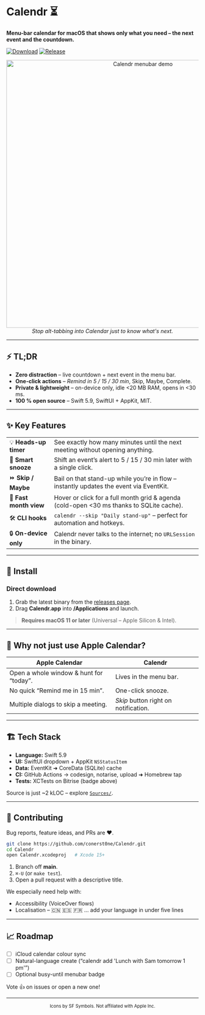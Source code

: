 # Calendr ⏳  
**Menu-bar calendar for macOS that shows only what you need – the next event and the countdown.**

[![Download](https://img.shields.io/badge/.dmg-Download-24292e?logo=apple)](https://github.com/conerst0ne/Calendr/releases/latest)
[![Release](https://img.shields.io/github/v/release/conerst0ne/Calendr)](https://github.com/conerst0ne/Calendr/releases/latest)

<p align="center">
  <img src="docs/demo-menubar.gif" width="700" alt="Calendr menubar demo">
  <br>
  <em>Stop alt-tabbing into Calendar just to know what's next.</em>
</p>

---

## ⚡ TL;DR
* **Zero distraction** – live countdown + next event in the menu bar.  
* **One-click actions** – *Remind in 5 / 15 / 30 min*, Skip, Maybe, Complete.  
* **Private & lightweight** – on-device only, idle <20 MB RAM, opens in <30 ms.  
* **100 % open source** – Swift 5.9, SwiftUI + AppKit, MIT.

---

## ✨ Key Features

|   |   |
| :-- | :-- |
| 💡 **Heads-up timer** | See exactly how many minutes until the next meeting without opening anything. |
| 🔔 **Smart snooze** | Shift an event’s alert to 5 / 15 / 30 min later with a single click. |
| ⏩ **Skip / Maybe** | Bail on that stand-up while you’re in flow – instantly updates the event via EventKit. |
| 📅 **Fast month view** | Hover or click for a full month grid & agenda (cold-open <30 ms thanks to SQLite cache). |
| 🛠 **CLI hooks** | `calendr --skip "Daily stand-up"` – perfect for automation and hotkeys. |
| 🔒 **On-device only** | Calendr never talks to the internet; no `URLSession` in the binary. |

---

## 🚀 Install

### Direct download
1. Grab the latest binary from the [releases page](https://github.com/conerst0ne/Calendr/releases/latest).  
2. Drag **Calendr.app** into **/Applications** and launch.

> **Requires macOS 11 or later** (Universal – Apple Silicon & Intel).

---

## 🤔 Why not just use Apple Calendar?

| Apple Calendar | **Calendr** |
| -------------- | ----------- |
| Open a whole window & hunt for “today”. | Lives in the menu bar. |
| No quick “Remind me in 15 min”. | One-click snooze. |
| Multiple dialogs to skip a meeting. | *Skip* button right on notification. |

---

## 🏗 Tech Stack
* **Language:** Swift 5.9  
* **UI:** SwiftUI dropdown + AppKit `NSStatusItem`  
* **Data:** EventKit ➜ CoreData (SQLite) cache  
* **CI:** GitHub Actions → codesign, notarise, upload ➜ Homebrew tap  
* **Tests:** XCTests on Bitrise (badge above)

Source is just ~2 kLOC – explore [`Sources/`](Sources/).

---

## 👥 Contributing

Bug reports, feature ideas, and PRs are ❤️.

```bash
git clone https://github.com/conerst0ne/Calendr.git
cd Calendr
open Calendr.xcodeproj   # Xcode 15+
```

1. Branch off **main**.  
2. `⌘-U` (or `make test`).  
3. Open a pull request with a descriptive title.

We especially need help with:

* Accessibility (VoiceOver flows)  
* Localisation – 🇨🇳 🇪🇸 🇫🇷 … add your language in under five lines

---

## 📈 Roadmap
- [ ] iCloud calendar colour sync  
- [ ] Natural-language create (“calendr add 'Lunch with Sam tomorrow 1 pm'”)  
- [ ] Optional busy-until menubar badge  

Vote 👍 on issues or open a new one!

---

<p align="center"><sub>Icons by SF Symbols. Not affiliated with Apple Inc.</sub></p>
